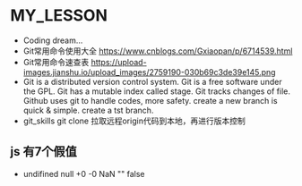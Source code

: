 # MY_LESSON
- Coding dream...
- Git常用命令使用大全
  https://www.cnblogs.com/Gxiaopan/p/6714539.html
- Git常用命令速查表
  https://upload-images.jianshu.io/upload_images/2759190-030b69c3de39e145.png
- Git is a distributed version control system.
  Git is a free software under the GPL.
  Git has a mutable index called stage.
  Git tracks changes of file.
  Github uses git to handle codes, more safety.
  create a new branch is quick & simple.
  create a tst branch.
- git_skills git clone 拉取远程origin代码到本地，再进行版本控制
 
## js 有7个假值
- undifined
  null
  +0
  -0
  NaN
  ""
  false

